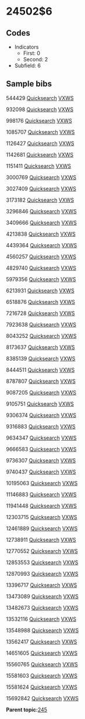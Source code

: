 # 24502$6

## Codes

-   Indicators
    -   First: 0
    -   Second: 2
-   Subfield: 6

## Sample bibs

544429 [Quicksearch](https://search.library.yale.edu/catalog/544429) [VXWS](http://prodorbis.library.yale.edu:7014/vxws/GetHoldingsService?bibId=544429)

932098 [Quicksearch](https://search.library.yale.edu/catalog/932098) [VXWS](http://prodorbis.library.yale.edu:7014/vxws/GetHoldingsService?bibId=932098)

998176 [Quicksearch](https://search.library.yale.edu/catalog/998176) [VXWS](http://prodorbis.library.yale.edu:7014/vxws/GetHoldingsService?bibId=998176)

1085707 [Quicksearch](https://search.library.yale.edu/catalog/1085707) [VXWS](http://prodorbis.library.yale.edu:7014/vxws/GetHoldingsService?bibId=1085707)

1126427 [Quicksearch](https://search.library.yale.edu/catalog/1126427) [VXWS](http://prodorbis.library.yale.edu:7014/vxws/GetHoldingsService?bibId=1126427)

1142681 [Quicksearch](https://search.library.yale.edu/catalog/1142681) [VXWS](http://prodorbis.library.yale.edu:7014/vxws/GetHoldingsService?bibId=1142681)

1151411 [Quicksearch](https://search.library.yale.edu/catalog/1151411) [VXWS](http://prodorbis.library.yale.edu:7014/vxws/GetHoldingsService?bibId=1151411)

3000769 [Quicksearch](https://search.library.yale.edu/catalog/3000769) [VXWS](http://prodorbis.library.yale.edu:7014/vxws/GetHoldingsService?bibId=3000769)

3027409 [Quicksearch](https://search.library.yale.edu/catalog/3027409) [VXWS](http://prodorbis.library.yale.edu:7014/vxws/GetHoldingsService?bibId=3027409)

3173182 [Quicksearch](https://search.library.yale.edu/catalog/3173182) [VXWS](http://prodorbis.library.yale.edu:7014/vxws/GetHoldingsService?bibId=3173182)

3296846 [Quicksearch](https://search.library.yale.edu/catalog/3296846) [VXWS](http://prodorbis.library.yale.edu:7014/vxws/GetHoldingsService?bibId=3296846)

3409666 [Quicksearch](https://search.library.yale.edu/catalog/3409666) [VXWS](http://prodorbis.library.yale.edu:7014/vxws/GetHoldingsService?bibId=3409666)

4213838 [Quicksearch](https://search.library.yale.edu/catalog/4213838) [VXWS](http://prodorbis.library.yale.edu:7014/vxws/GetHoldingsService?bibId=4213838)

4439364 [Quicksearch](https://search.library.yale.edu/catalog/4439364) [VXWS](http://prodorbis.library.yale.edu:7014/vxws/GetHoldingsService?bibId=4439364)

4560257 [Quicksearch](https://search.library.yale.edu/catalog/4560257) [VXWS](http://prodorbis.library.yale.edu:7014/vxws/GetHoldingsService?bibId=4560257)

4829740 [Quicksearch](https://search.library.yale.edu/catalog/4829740) [VXWS](http://prodorbis.library.yale.edu:7014/vxws/GetHoldingsService?bibId=4829740)

5979356 [Quicksearch](https://search.library.yale.edu/catalog/5979356) [VXWS](http://prodorbis.library.yale.edu:7014/vxws/GetHoldingsService?bibId=5979356)

6213931 [Quicksearch](https://search.library.yale.edu/catalog/6213931) [VXWS](http://prodorbis.library.yale.edu:7014/vxws/GetHoldingsService?bibId=6213931)

6518876 [Quicksearch](https://search.library.yale.edu/catalog/6518876) [VXWS](http://prodorbis.library.yale.edu:7014/vxws/GetHoldingsService?bibId=6518876)

7216728 [Quicksearch](https://search.library.yale.edu/catalog/7216728) [VXWS](http://prodorbis.library.yale.edu:7014/vxws/GetHoldingsService?bibId=7216728)

7923638 [Quicksearch](https://search.library.yale.edu/catalog/7923638) [VXWS](http://prodorbis.library.yale.edu:7014/vxws/GetHoldingsService?bibId=7923638)

8043252 [Quicksearch](https://search.library.yale.edu/catalog/8043252) [VXWS](http://prodorbis.library.yale.edu:7014/vxws/GetHoldingsService?bibId=8043252)

8173637 [Quicksearch](https://search.library.yale.edu/catalog/8173637) [VXWS](http://prodorbis.library.yale.edu:7014/vxws/GetHoldingsService?bibId=8173637)

8385139 [Quicksearch](https://search.library.yale.edu/catalog/8385139) [VXWS](http://prodorbis.library.yale.edu:7014/vxws/GetHoldingsService?bibId=8385139)

8444511 [Quicksearch](https://search.library.yale.edu/catalog/8444511) [VXWS](http://prodorbis.library.yale.edu:7014/vxws/GetHoldingsService?bibId=8444511)

8787807 [Quicksearch](https://search.library.yale.edu/catalog/8787807) [VXWS](http://prodorbis.library.yale.edu:7014/vxws/GetHoldingsService?bibId=8787807)

9087205 [Quicksearch](https://search.library.yale.edu/catalog/9087205) [VXWS](http://prodorbis.library.yale.edu:7014/vxws/GetHoldingsService?bibId=9087205)

9105751 [Quicksearch](https://search.library.yale.edu/catalog/9105751) [VXWS](http://prodorbis.library.yale.edu:7014/vxws/GetHoldingsService?bibId=9105751)

9306374 [Quicksearch](https://search.library.yale.edu/catalog/9306374) [VXWS](http://prodorbis.library.yale.edu:7014/vxws/GetHoldingsService?bibId=9306374)

9316883 [Quicksearch](https://search.library.yale.edu/catalog/9316883) [VXWS](http://prodorbis.library.yale.edu:7014/vxws/GetHoldingsService?bibId=9316883)

9634347 [Quicksearch](https://search.library.yale.edu/catalog/9634347) [VXWS](http://prodorbis.library.yale.edu:7014/vxws/GetHoldingsService?bibId=9634347)

9666583 [Quicksearch](https://search.library.yale.edu/catalog/9666583) [VXWS](http://prodorbis.library.yale.edu:7014/vxws/GetHoldingsService?bibId=9666583)

9736307 [Quicksearch](https://search.library.yale.edu/catalog/9736307) [VXWS](http://prodorbis.library.yale.edu:7014/vxws/GetHoldingsService?bibId=9736307)

9740437 [Quicksearch](https://search.library.yale.edu/catalog/9740437) [VXWS](http://prodorbis.library.yale.edu:7014/vxws/GetHoldingsService?bibId=9740437)

10195063 [Quicksearch](https://search.library.yale.edu/catalog/10195063) [VXWS](http://prodorbis.library.yale.edu:7014/vxws/GetHoldingsService?bibId=10195063)

11146883 [Quicksearch](https://search.library.yale.edu/catalog/11146883) [VXWS](http://prodorbis.library.yale.edu:7014/vxws/GetHoldingsService?bibId=11146883)

11941448 [Quicksearch](https://search.library.yale.edu/catalog/11941448) [VXWS](http://prodorbis.library.yale.edu:7014/vxws/GetHoldingsService?bibId=11941448)

12303715 [Quicksearch](https://search.library.yale.edu/catalog/12303715) [VXWS](http://prodorbis.library.yale.edu:7014/vxws/GetHoldingsService?bibId=12303715)

12461889 [Quicksearch](https://search.library.yale.edu/catalog/12461889) [VXWS](http://prodorbis.library.yale.edu:7014/vxws/GetHoldingsService?bibId=12461889)

12738911 [Quicksearch](https://search.library.yale.edu/catalog/12738911) [VXWS](http://prodorbis.library.yale.edu:7014/vxws/GetHoldingsService?bibId=12738911)

12770552 [Quicksearch](https://search.library.yale.edu/catalog/12770552) [VXWS](http://prodorbis.library.yale.edu:7014/vxws/GetHoldingsService?bibId=12770552)

12853553 [Quicksearch](https://search.library.yale.edu/catalog/12853553) [VXWS](http://prodorbis.library.yale.edu:7014/vxws/GetHoldingsService?bibId=12853553)

12870993 [Quicksearch](https://search.library.yale.edu/catalog/12870993) [VXWS](http://prodorbis.library.yale.edu:7014/vxws/GetHoldingsService?bibId=12870993)

13396717 [Quicksearch](https://search.library.yale.edu/catalog/13396717) [VXWS](http://prodorbis.library.yale.edu:7014/vxws/GetHoldingsService?bibId=13396717)

13473089 [Quicksearch](https://search.library.yale.edu/catalog/13473089) [VXWS](http://prodorbis.library.yale.edu:7014/vxws/GetHoldingsService?bibId=13473089)

13482673 [Quicksearch](https://search.library.yale.edu/catalog/13482673) [VXWS](http://prodorbis.library.yale.edu:7014/vxws/GetHoldingsService?bibId=13482673)

13532116 [Quicksearch](https://search.library.yale.edu/catalog/13532116) [VXWS](http://prodorbis.library.yale.edu:7014/vxws/GetHoldingsService?bibId=13532116)

13548988 [Quicksearch](https://search.library.yale.edu/catalog/13548988) [VXWS](http://prodorbis.library.yale.edu:7014/vxws/GetHoldingsService?bibId=13548988)

13562417 [Quicksearch](https://search.library.yale.edu/catalog/13562417) [VXWS](http://prodorbis.library.yale.edu:7014/vxws/GetHoldingsService?bibId=13562417)

14651605 [Quicksearch](https://search.library.yale.edu/catalog/14651605) [VXWS](http://prodorbis.library.yale.edu:7014/vxws/GetHoldingsService?bibId=14651605)

15560765 [Quicksearch](https://search.library.yale.edu/catalog/15560765) [VXWS](http://prodorbis.library.yale.edu:7014/vxws/GetHoldingsService?bibId=15560765)

15581603 [Quicksearch](https://search.library.yale.edu/catalog/15581603) [VXWS](http://prodorbis.library.yale.edu:7014/vxws/GetHoldingsService?bibId=15581603)

15581624 [Quicksearch](https://search.library.yale.edu/catalog/15581624) [VXWS](http://prodorbis.library.yale.edu:7014/vxws/GetHoldingsService?bibId=15581624)

15692842 [Quicksearch](https://search.library.yale.edu/catalog/15692842) [VXWS](http://prodorbis.library.yale.edu:7014/vxws/GetHoldingsService?bibId=15692842)

**Parent topic:**[245](../../tags/245/245.md)

